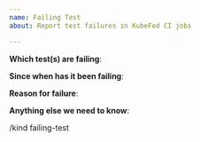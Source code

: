 ```yaml
---
name: Failing Test
about: Report test failures in KubeFed CI jobs

---
```


<!-- Please only use this template for submitting reports about failing tests in KubeFed CI jobs -->

**Which test(s) are failing**:

**Since when has it been failing**:

**Reason for failure**:

**Anything else we need to know**:

<!-- DO NOT EDIT BELOW THIS LINE -->
/kind failing-test
